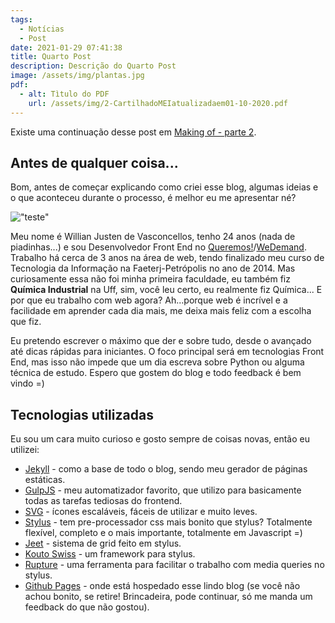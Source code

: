 ```yaml
---
tags:
  - Notícias
  - Post
date: 2021-01-29 07:41:38
title: Quarto Post
description: Descrição do Quarto Post
image: /assets/img/plantas.jpg
pdf:
  - alt: Tìtulo do PDF
    url: /assets/img/2-CartilhadoMEIatualizadaem01-10-2020.pdf
---
```

Existe uma continuação desse post em [Making of - parte 2](https://willianjusten.com.br/making-of-parte-2/).

## Antes de qualquer coisa...

Bom, antes de começar explicando como criei esse blog, algumas ideias e o que aconteceu durante o processo, é melhor eu me apresentar né?

!["teste"](https://conteudo.imguol.com.br/c/noticias/3f/2016/10/28/28out2017---google-imagens-1477670535608_615x300.jpg)

Meu nome é Willian Justen de Vasconcellos, tenho 24 anos (nada de piadinhas...) e sou Desenvolvedor Front End no [Queremos!](https://queremos.com.br)/[WeDemand](https://wedemand.com). Trabalho há cerca de 3 anos na área de web, tendo finalizado meu curso de Tecnologia da Informação na Faeterj-Petrópolis no ano de 2014. Mas curiosamente essa não foi minha primeira faculdade, eu também fiz **Química Industrial** na Uff, sim, você leu certo, eu realmente fiz Química...
E por que eu trabalho com web agora? Ah...porque web é incrível e a facilidade em aprender cada dia mais, me deixa mais feliz com a escolha que fiz.

Eu pretendo escrever o máximo que der e sobre tudo, desde o avançado até dicas rápidas para iniciantes. O foco principal será em tecnologias Front End, mas isso não impede que um dia escreva sobre Python ou alguma técnica de estudo. Espero que gostem do blog e todo feedback é bem vindo =)

## Tecnologias utilizadas

Eu sou um cara muito curioso e gosto sempre de coisas novas, então eu utilizei:

- [Jekyll](http://jekyllrb.com/) - como a base de todo o blog, sendo meu gerador de páginas estáticas.
- [GulpJS](http://gulpjs.com/) - meu automatizador favorito, que utilizo para basicamente todas as tarefas tediosas do frontend.
- [SVG](http://pt.wikipedia.org/wiki/SVG) - ícones escaláveis, fáceis de utilizar e muito leves.
- [Stylus](http://learnboost.github.io/stylus/) - tem pre-processador css mais bonito que stylus? Totalmente flexível, completo e o mais importante, totalmente em Javascript =)
- [Jeet](http://jeet.gs) - sistema de grid feito em stylus.
- [Kouto Swiss](http://kouto-swiss.io/) - um framework para stylus.
- [Rupture](http://jescalan.github.io/rupture/) - uma ferramenta para facilitar o trabalho com media queries no stylus.
- [Github Pages](https://pages.github.com/) - onde está hospedado esse lindo blog (se você não achou bonito, se retire! Brincadeira, pode continuar, só me manda um feedback do que não gostou).
